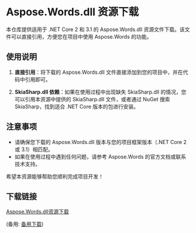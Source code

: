 # Aspose.Words.dll 资源下载

本仓库提供适用于 .NET Core 2 和 3.1 的 Aspose.Words.dll 资源文件下载。该文件可以直接引用，方便您在项目中使用 Aspose.Words 的功能。

## 使用说明

1. **直接引用**：将下载的 Aspose.Words.dll 文件直接添加到您的项目中，并在代码中引用即可。

2. **SkiaSharp.dll 依赖**：如果在使用过程中出现缺失 SkiaSharp.dll 的情况，您可以引用本资源中提供的 SkiaSharp.dll 文件，或者通过 NuGet 搜索 SkiaSharp，找到适合 .NET Core 版本的包进行安装。

## 注意事项

- 请确保您下载的 Aspose.Words.dll 版本与您的项目框架版本（.NET Core 2 或 3.1）相匹配。
- 如果在使用过程中遇到任何问题，请参考 Aspose.Words 的官方文档或联系技术支持。

希望本资源能够帮助您顺利完成项目开发！

## 下载链接
[Aspose.Words.dll资源下载](https://pan.quark.cn/s/d01010253ec1) 

(备用: [备用下载](https://pan.baidu.com/s/1B070aCFz449fhOh4l0B4Cw?pwd=1234))
